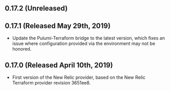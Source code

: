 ## 0.17.2 (Unreleased)

## 0.17.1 (Released May 29th, 2019)

- Update the Pulumi-Terraform bridge to the latest version, which fixes an issue
  where configuration provided via the environment may not be honored.

## 0.17.0 (Released April 10th, 2019)

- First version of the New Relic provider, based on the New Relic Terraform provider revision 3651ee8.

